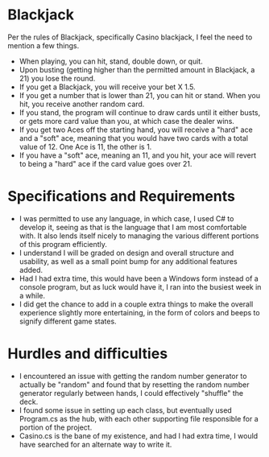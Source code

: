 # Blackjack

Per the rules of Blackjack, specifically Casino blackjack, I feel the need to mention a few things.
  - When playing, you can hit, stand, double down, or quit. 
  - Upon busting (getting higher than the permitted amount in Blackjack, a 21) you lose the round.
  - If you get a Blackjack, you will receive your bet X 1.5.
  - If you get a number that is lower than 21, you can hit or stand. When you hit, you receive another random card.
  - If you stand, the program will continue to draw cards until it either busts, or gets more card value than you, at which case the dealer wins.
  - If you get two Aces off the starting hand, you will receive a "hard" ace and a "soft" ace, meaning that you would have two cards with a total value of 12. One Ace is 11, the other is 1.
  - If you have a "soft" ace, meaning an 11, and you hit, your ace will revert to being a "hard" ace if the card value goes over 21.
# Specifications and Requirements
  - I was permitted to use any language, in which case, I used C# to develop it, seeing as that is the language that I am most comfortable with. It also lends itself nicely to managing the various different portions of this program efficiently.
  - I understand I will be graded on design and overall structure and usability, as well as a small point bump for any additional features added.
  - Had I had extra time, this would have been a Windows form instead of a console program, but as luck would have it, I ran into the busiest week in a while.
  - I did get the chance to add in a couple extra things to make the overall experience slightly more entertaining, in the form of colors and beeps to signify different game states.
# Hurdles and difficulties
  - I encountered an issue with getting the random number generator to actually be "random" and found that by resetting the random number generator regularly between hands, I could effectively "shuffle" the deck.
  - I found some issue in setting up each class, but eventually used Program.cs as the hub, with each other supporting file responsible for a portion of the project.
  - Casino.cs is the bane of my existence, and had I had extra time, I would have searched for an alternate way to write it.
